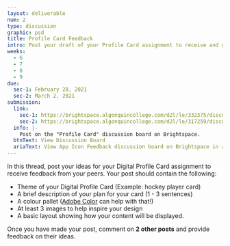 ```yaml
---
layout: deliverable
num: 2
type: discussion
graphic: psd
title: Profile Card Feedback
intro: Post your draft of your Profile Card assignment to receive and give feedback to your peers.
weeks:
  - 6
  - 7
  - 8
  - 9
due:
  sec-1: February 28, 2021
  sec-2: March 2, 2021
submission:
  link:
    sec-1: https://brightspace.algonquincollege.com/d2l/le/332375/discussions/topics/449867/View
    sec-2: https://brightspace.algonquincollege.com/d2l/le/317259/discussions/topics/449960/View
  info: |-
    Post on the "Profile Card" discussion board on Brightspace.
  btnText: View Discussion Board
  ariaText: View App Icon Feedback discussion board on Brightspace in a new tab.
---
```


In this thread, post your ideas for your Digital Profile Card assignment to receive feedback from your peers. Your post should contain the following:

- Theme of your Digital Profile Card (Example: hockey player card)
- A brief description of your plan for your card (1 - 3 sentences)
- A colour pallet ([Adobe Color](https://color.adobe.com) can help with that!)
- At least 3 images to help inspire your design
- A basic layout showing how your content will be displayed.

Once you have made your post, comment on **2 other posts** and provide feedback on their ideas.
